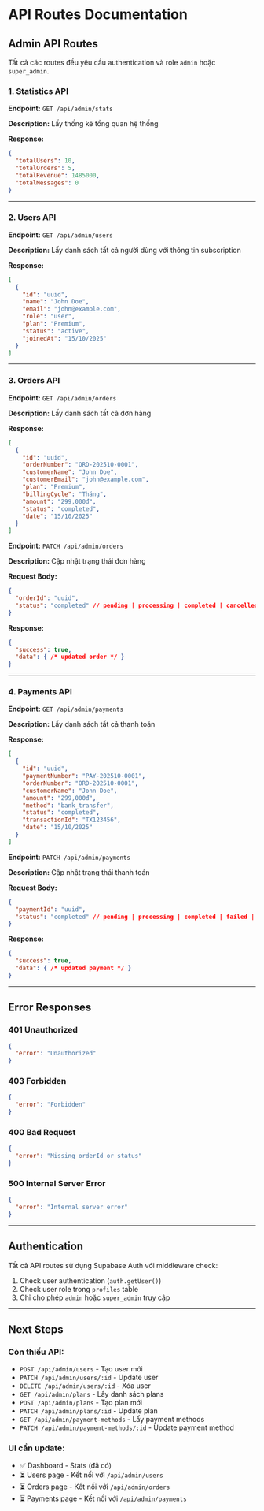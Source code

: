 # API Routes Documentation

## Admin API Routes

Tất cả các routes đều yêu cầu authentication và role `admin` hoặc `super_admin`.

### 1. Statistics API

**Endpoint:** `GET /api/admin/stats`

**Description:** Lấy thống kê tổng quan hệ thống

**Response:**
```json
{
  "totalUsers": 10,
  "totalOrders": 5,
  "totalRevenue": 1485000,
  "totalMessages": 0
}
```

---

### 2. Users API

**Endpoint:** `GET /api/admin/users`

**Description:** Lấy danh sách tất cả người dùng với thông tin subscription

**Response:**
```json
[
  {
    "id": "uuid",
    "name": "John Doe",
    "email": "john@example.com",
    "role": "user",
    "plan": "Premium",
    "status": "active",
    "joinedAt": "15/10/2025"
  }
]
```

---

### 3. Orders API

**Endpoint:** `GET /api/admin/orders`

**Description:** Lấy danh sách tất cả đơn hàng

**Response:**
```json
[
  {
    "id": "uuid",
    "orderNumber": "ORD-202510-0001",
    "customerName": "John Doe",
    "customerEmail": "john@example.com",
    "plan": "Premium",
    "billingCycle": "Tháng",
    "amount": "299,000đ",
    "status": "completed",
    "date": "15/10/2025"
  }
]
```

**Endpoint:** `PATCH /api/admin/orders`

**Description:** Cập nhật trạng thái đơn hàng

**Request Body:**
```json
{
  "orderId": "uuid",
  "status": "completed" // pending | processing | completed | cancelled | refunded
}
```

**Response:**
```json
{
  "success": true,
  "data": { /* updated order */ }
}
```

---

### 4. Payments API

**Endpoint:** `GET /api/admin/payments`

**Description:** Lấy danh sách tất cả thanh toán

**Response:**
```json
[
  {
    "id": "uuid",
    "paymentNumber": "PAY-202510-0001",
    "orderNumber": "ORD-202510-0001",
    "customerName": "John Doe",
    "amount": "299,000đ",
    "method": "bank_transfer",
    "status": "completed",
    "transactionId": "TX123456",
    "date": "15/10/2025"
  }
]
```

**Endpoint:** `PATCH /api/admin/payments`

**Description:** Cập nhật trạng thái thanh toán

**Request Body:**
```json
{
  "paymentId": "uuid",
  "status": "completed" // pending | processing | completed | failed | refunded
}
```

**Response:**
```json
{
  "success": true,
  "data": { /* updated payment */ }
}
```

---

## Error Responses

### 401 Unauthorized
```json
{
  "error": "Unauthorized"
}
```

### 403 Forbidden
```json
{
  "error": "Forbidden"
}
```

### 400 Bad Request
```json
{
  "error": "Missing orderId or status"
}
```

### 500 Internal Server Error
```json
{
  "error": "Internal server error"
}
```

---

## Authentication

Tất cả API routes sử dụng Supabase Auth với middleware check:

1. Check user authentication (`auth.getUser()`)
2. Check user role trong `profiles` table
3. Chỉ cho phép `admin` hoặc `super_admin` truy cập

---

## Next Steps

### Còn thiếu API:
- `POST /api/admin/users` - Tạo user mới
- `PATCH /api/admin/users/:id` - Update user
- `DELETE /api/admin/users/:id` - Xóa user
- `GET /api/admin/plans` - Lấy danh sách plans
- `POST /api/admin/plans` - Tạo plan mới
- `PATCH /api/admin/plans/:id` - Update plan
- `GET /api/admin/payment-methods` - Lấy payment methods
- `PATCH /api/admin/payment-methods/:id` - Update payment method

### UI cần update:
- ✅ Dashboard - Stats (đã có)
- ⏳ Users page - Kết nối với `/api/admin/users`
- ⏳ Orders page - Kết nối với `/api/admin/orders`
- ⏳ Payments page - Kết nối với `/api/admin/payments`
